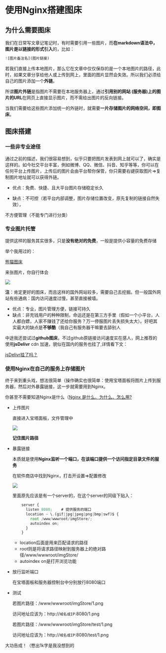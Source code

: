 # 使用Nginx搭建图床

## 为什么需要图床

我们在日常写文章记笔记时，有时需要引用一些图片，而**在markdown语法中，图片是以链接的形式引入**的，比如：

```js
![图片备注名](图片链接)
```

若我们直接上传本地图片，那么它在文章中仅仅保存的是一个本地图片的路径，此时，如果文章分享给他人或上传到网上，里面的图片显然会失效。所以我们必须给自己的图片添加一个**外链**。

所谓**图片外链**是指图片不需要在本地服务器上，通过**引用别的网站 (服务器)上的图片的URL**在网页上直接显示图片，而不需给出图片的反向链接。

当我们需要给这些图片添加统一的外链时，就需要**一片存储图片的网络空间，即图床**。

## 图床搭建

### 一些非专业途径

通过之前的描述，我们很容易想到，似乎只要把图片发表到网上就可以了，确实是这样的。如今社交平台丰富，例如微博、QQ、微信、抖音、知乎等等，你可以在任何平台上传图片，上传后的图片会由平台帮你保管，你只需要右键获取图片=>复制图片地址就可以获得外链。

- 优点：免费、快捷、且大平台图片存储稳定长久

- 缺点：不可控（若平台内部调整，图片存储位置改变，原先复制的链接自然失效），

不方便管理（不能专门进行分类）

### 专业图片托管

提供这样的服务其实很多，只是**没有绝对的免费**，一般是提供小容量的免费存储

举个我用过的：

[熊猫图床](https://www.pandaimg.com/)

来张图片，你自行体会

![](http://jiu99.online:8080/imgStore_build/1.png)

**注**：肯定更好的图床，而且这样的国外网站较多，需要自己去挖掘。但一般国外网站有些通病：国内访问速度过慢，甚至直接被墙。

- 优点：专业，图片管理方便，链接可持久
- 缺点：非充钱用户的种种限制，命运还是在第三方手里（假如一个小平台，人人都白嫖，人家不赚钱了还给你服务？万一停服图片丢失损失太大）。好吧其实最大的缺点是**不够酷**（我自己有服务器干嘛要去舔别人

中途我还尝试过**github图床**，不过github原链接访问速度实在感人，网上推荐的使用**jsDelivr** cdn 加速，貌似在国内的服务也挂了,详情看下文：

[jsDelivr挂了吗？](https://www.zhihu.com/question/533766356)

### 使用Nginx在自己的服务上存储图片

终于来到重头戏，想法很简单（操作确实也很简单：使用宝塔面板将图片上传到服务器，然后对外暴露链接，这一步就需要用到Nginx。

你甚至不需要知道Nginx是什么（[Nginx 是什么、为什么、怎么用?](https://zhuanlan.zhihu.com/p/364588916)

- 上传图片

  直接进入宝塔面板，文件管理中

  ![](http://jiu99.online:8080/imgStore_build/2.png)

  **记住图片路径**

- 暴露链接

  本质就是使用**Nginx监听一个端口，在该端口提供一个访问指定目录文件的服务**

  在软件商店中找到Nginx，打击开设置=>配置修改

  ![](http://jiu99.online:8080/imgStore_build/3.png)

  里面原先应该是有一个server的，在这个server的同级下贴入：

  ```js
      server {
        listen 8080;	# 提供服务的端口
        location ~ \.(gif|jpg|jpeg|png|bmp|swf)$ {
          root /www/wwwroot/imgStore/;    
          autoindex on;
        }
      }
  ```

  * location后面是用来匹配请求的路径
  * root则是将请求路径映射到服务器上的绝对路径/www/wwwroot/imgStore/
  * autoindex on是打开浏览功能

- 放行监听端口

  在宝塔面板和服务器控制台中分别放行8080端口

- 测试

  若图片路径：/www/wwwroot/imgStore/1.png

  访问地址应该为：http://`域名或IP`:8080/1.png

  若图片路径：/www/wwwroot/imgStore/test/1.png

  访问地址应该为：http://`域名或IP`:8080/test/1.png

大功告成！（憋出1k字是我没想到的